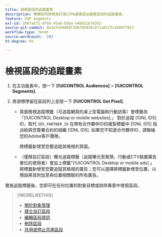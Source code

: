 ```yaml
---
title: 檢視區段的追蹤畫素
description: 瞭解如何檢視自訂或CCPA選擇退出銷售區段的追蹤畫素。
feature: DSP Segments
exl-id: 3b67ab72-d7bb-45a0-b5ba-e4b811b7d2b3
source-git-commit: 8e3afe50db8f3d0795838c071a01f3c5688f701f
workflow-type: tm+mt
source-wordcount: '202'
ht-degree: 0%

---
```


# 檢視區段的追蹤畫素

1. 在主功能表中，按一下 **[!UICONTROL Audiences]** > **[!UICONTROL Segments]**.

1. 將游標停留在區段列上並按一下 **[!UICONTROL Get Pixel]**.

   * 頁面檢視追蹤標籤（可追蹤網頁的桌上型電腦和行動訪客）會標籤為「[!UICONTROL Desktop or mobile websites].」 對於追蹤 [!DNL ID5] ID，取代 `ID5_PARTNER_ID` 在帶有合作夥伴ID的複製標籤中 [!DNL ID5] 指派給與您簽署合約的組織 [!DNL ID5]. 如果您不知道合作夥伴ID，請聯絡您的Adobe客戶團隊。

     將標籤新增至您要追蹤其檢視的頁面。

   * （僅限自訂區段）曝光追蹤標籤（追蹤曝光至案頭、行動或CTV裝置廣告單位的使用者）會加上標籤&quot;[!UICONTROL Desktop or mobile ads].」 將標籤新增至您要追蹤其檢視的廣告；您可以選擇將標籤新增至位置，以預設將其附加至與位置相關聯的所有廣告。

實施追蹤標籤後，您即可在任何位置的對象目標或排除專案中使用區段。

>[!MORELIKETHIS]
>
>* [關於對象管理](audience-about.md)
>* [建立自訂區段](custom-segment-create.md)
>* [編輯區段資訊](segment-edit.md)
>* [刪除區段](segment-delete.md)
>* [共用或停止共用區段](segment-share.md)
